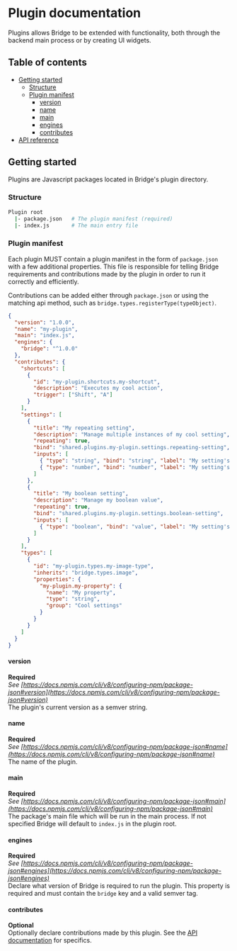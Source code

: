 # Plugin documentation  
Plugins allows Bridge to be extended with functionality, both through the backend main process or by creating UI widgets.

## Table of contents
- [Getting started](#getting-started)
  - [Structure](#structure)
  - [Plugin manifest](#plugin-manifest)
    - [version](#version)
    - [name](#name)
    - [main](#main)
    - [engines](#engines)
    - [contributes](#contributes)
- [API reference](/docs/api/README.md)

## Getting started
Plugins are Javascript packages located in Bridge's plugin directory.

### Structure
```sh
Plugin root
  |- package.json   # The plugin manifest (required)
  |- index.js       # The main entry file
```

### Plugin manifest
Each plugin MUST contain a plugin manifest in the form of `package.json` with a few additional properties.
This file is responsible for telling Bridge requirements and contributions made by the plugin in order to run it correctly and efficiently.

Contributions can be added either through `package.json` or using the matching api method, such as `bridge.types.registerType(typeObject)`.

```json
{
  "version": "1.0.0",
  "name": "my-plugin",
  "main": "index.js",
  "engines": {
    "bridge": "^1.0.0"
  },
  "contributes": {
    "shortcuts": [
      {
        "id": "my-plugin.shortcuts.my-shortcut",
        "description": "Executes my cool action",
        "trigger": ["Shift", "A"]
      }
    ],
    "settings": [
      {
        "title": "My repeating setting",
        "description": "Manage multiple instances of my cool setting",
        "repeating": true,
        "bind": "shared.plugins.my-plugin.settings.repeating-setting",
        "inputs": [
          { "type": "string", "bind": "string", "label": "My setting's string" },
          { "type": "number", "bind": "number", "label": "My setting's number" }
        ]
      },
      {
        "title": "My boolean setting",
        "description": "Manage my boolean value",
        "repeating": true,
        "bind": "shared.plugins.my-plugin.settings.boolean-setting",
        "inputs": [
          { "type": "boolean", "bind": "value", "label": "My setting's value" }
        ]
      }
    ],
    "types": [
      {
        "id": "my-plugin.types.my-image-type",
        "inherits": "bridge.types.image",
        "properties": {
          "my-plugin.my-property": {
            "name": "My property",
            "type": "string",
            "group": "Cool settings"
          }
        }
      }
    ]
  }
}
```

#### version
**Required**  
*See [https://docs.npmjs.com/cli/v8/configuring-npm/package-json#version](https://docs.npmjs.com/cli/v8/configuring-npm/package-json#version)*  
The plugin's current version as a semver string.

#### name
**Required**  
*See [https://docs.npmjs.com/cli/v8/configuring-npm/package-json#name](https://docs.npmjs.com/cli/v8/configuring-npm/package-json#name)*  
The name of the plugin.

#### main
**Required**  
*See [https://docs.npmjs.com/cli/v8/configuring-npm/package-json#main](https://docs.npmjs.com/cli/v8/configuring-npm/package-json#main)*  
The package's main file which will be run in the main process. If not specified Bridge will default to `index.js` in the plugin root.

#### engines
**Required**  
*See [https://docs.npmjs.com/cli/v8/configuring-npm/package-json#engines](https://docs.npmjs.com/cli/v8/configuring-npm/package-json#engines)*  
Declare what version of Bridge is required to run the plugin. This property is required and must contain the `bridge` key and a valid semver tag.

#### contributes
**Optional**  
Optionally declare contributions made by this plugin. See the [API documentation](/docs/api/README.md) for specifics.
